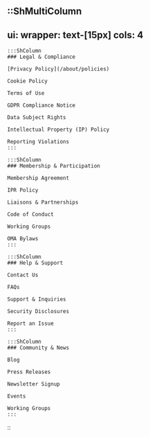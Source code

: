 
::ShMultiColumn
---
ui:
    wrapper: text-[15px]
cols: 4
---
    :::ShColumn
    ### Legal & Compliance

    [Privacy Policy](/about/policies)

    Cookie Policy

    Terms of Use

    GDPR Compliance Notice

    Data Subject Rights
    
    Intellectual Property (IP) Policy

    Reporting Violations
    :::

    :::ShColumn
    ### Membership & Participation

    Membership Agreement

    IPR Policy

    Liaisons & Partnerships

    Code of Conduct

    Working Groups

    OMA Bylaws
    :::

    :::ShColumn
    ### Help & Support

    Contact Us

    FAQs

    Support & Inquiries

    Security Disclosures

    Report an Issue
    :::

    :::ShColumn
    ### Community & News

    Blog

    Press Releases

    Newsletter Signup

    Events

    Working Groups
    :::
::
